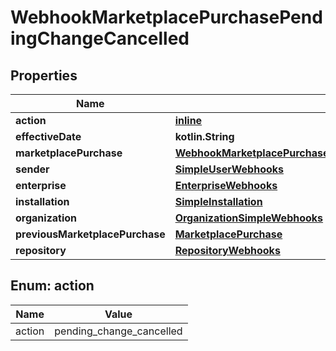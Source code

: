 
# WebhookMarketplacePurchasePendingChangeCancelled

## Properties
Name | Type | Description | Notes
------------ | ------------- | ------------- | -------------
**action** | [**inline**](#Action) |  | 
**effectiveDate** | **kotlin.String** |  | 
**marketplacePurchase** | [**WebhookMarketplacePurchasePendingChangeCancelledMarketplacePurchase**](WebhookMarketplacePurchasePendingChangeCancelledMarketplacePurchase.md) |  | 
**sender** | [**SimpleUserWebhooks**](SimpleUserWebhooks.md) |  | 
**enterprise** | [**EnterpriseWebhooks**](EnterpriseWebhooks.md) |  |  [optional]
**installation** | [**SimpleInstallation**](SimpleInstallation.md) |  |  [optional]
**organization** | [**OrganizationSimpleWebhooks**](OrganizationSimpleWebhooks.md) |  |  [optional]
**previousMarketplacePurchase** | [**MarketplacePurchase**](MarketplacePurchase.md) |  |  [optional]
**repository** | [**RepositoryWebhooks**](RepositoryWebhooks.md) |  |  [optional]


<a id="Action"></a>
## Enum: action
Name | Value
---- | -----
action | pending_change_cancelled



